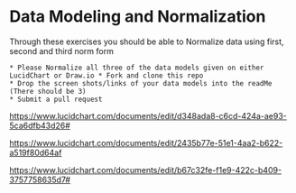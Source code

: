 # Data Modeling and Normalization

Through these exercises you should be able to Normalize data using first, second and third norm form


```
* Please Normalize all three of the data models given on either LucidChart or Draw.io * Fork and clone this repo
* Drop the screen shots/links of your data models into the readMe  (There should be 3)
* Submit a pull request
```

https://www.lucidchart.com/documents/edit/d348ada8-c6cd-424a-ae93-5ca6dfb43d26#






https://www.lucidchart.com/documents/edit/2435b77e-51e1-4aa2-b622-a519f80d64af







https://www.lucidchart.com/documents/edit/b67c32fe-f1e9-422c-b409-3757758635d7#
